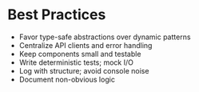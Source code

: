 # Best Practices

- Favor type-safe abstractions over dynamic patterns
- Centralize API clients and error handling
- Keep components small and testable
- Write deterministic tests; mock I/O
- Log with structure; avoid console noise
- Document non-obvious logic
